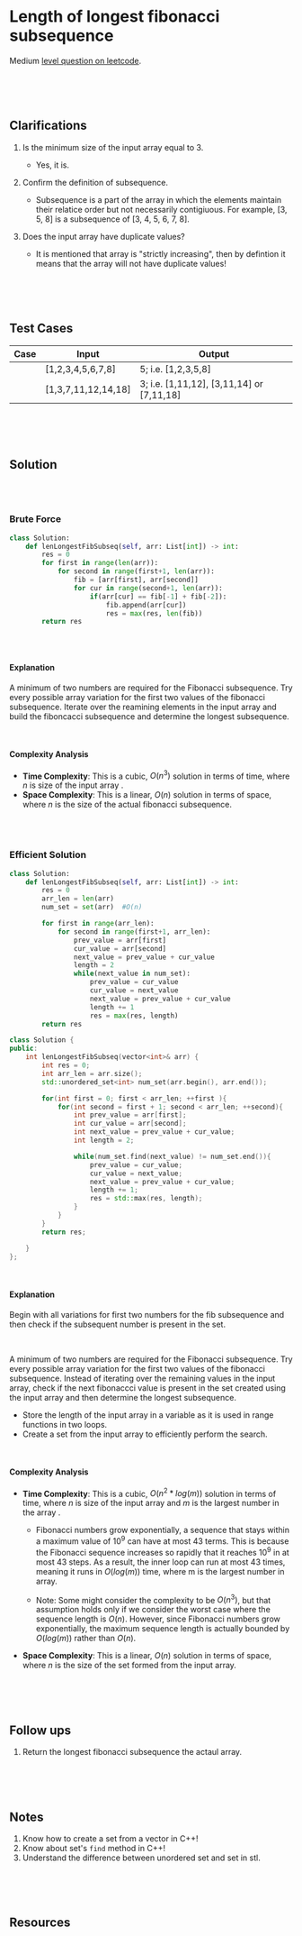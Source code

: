# Length of longest fibonacci subsequence

Medium [level question on leetcode](https://leetcode.com/problems/length-of-longest-fibonacci-subsequence/description/).

<br>
<br>
<br>

## Clarifications

1. Is the minimum size of the input array equal to 3.

   - Yes, it is.

2. Confirm the definition of subsequence.

   - Subsequence is a part of the array in which the elements maintain their relatice order but not necessarily contigiuous. For example, [3, 5, 8] is a subsequence of [3, 4, 5, 6, 7, 8].

3. Does the input array have duplicate values?

   - It is mentioned that array is "strictly increasing", then by defintion it means that the array will not have duplicate values!

<br>
<br>
<br>

## Test Cases

| Case | Input               | Output                                    |
| ---- | ------------------- | ----------------------------------------- |
|      | [1,2,3,4,5,6,7,8]   | 5; i.e. [1,2,3,5,8]                       |
|      | [1,3,7,11,12,14,18] | 3; i.e. [1,11,12], [3,11,14] or [7,11,18] |

<br>
<br>
<br>

## Solution

<br>
<br>

### Brute Force

```py
class Solution:
    def lenLongestFibSubseq(self, arr: List[int]) -> int:
        res = 0
        for first in range(len(arr)):
            for second in range(first+1, len(arr)):
                fib = [arr[first], arr[second]]
                for cur in range(second+1, len(arr)):
                    if(arr[cur] == fib[-1] + fib[-2]):
                        fib.append(arr[cur])
                        res = max(res, len(fib))
        return res
```

```cpp

```

<br>

#### Explanation

A minimum of two numbers are required for the Fibonacci subsequence. Try every possible array variation for the first two values of the fibonacci subsequence. Iterate over the reamining elements in the input array and build the fiboncacci subsequence and determine the longest subsequence.

<br>

#### Complexity Analysis

- **Time Complexity**: This is a cubic, $O(n^3)$ solution in terms of time, where $n$ is size of the input array .
- **Space Complexity**: This is a linear, $O(n)$ solution in terms of space, where $n$ is the size of the actual fibonacci subsequence.

<br>
<br>

### Efficient Solution

```py
class Solution:
    def lenLongestFibSubseq(self, arr: List[int]) -> int:
        res = 0
        arr_len = len(arr)
        num_set = set(arr)  #O(n)

        for first in range(arr_len):
            for second in range(first+1, arr_len):
                prev_value = arr[first]
                cur_value = arr[second]
                next_value = prev_value + cur_value
                length = 2
                while(next_value in num_set):
                    prev_value = cur_value
                    cur_value = next_value
                    next_value = prev_value + cur_value
                    length += 1
                    res = max(res, length)
        return res
```

```cpp
class Solution {
public:
    int lenLongestFibSubseq(vector<int>& arr) {
        int res = 0;
        int arr_len = arr.size();
        std::unordered_set<int> num_set(arr.begin(), arr.end());

        for(int first = 0; first < arr_len; ++first ){
            for(int second = first + 1; second < arr_len; ++second){
                int prev_value = arr[first];
                int cur_value = arr[second];
                int next_value = prev_value + cur_value;
                int length = 2;

                while(num_set.find(next_value) != num_set.end()){
                    prev_value = cur_value;
                    cur_value = next_value;
                    next_value = prev_value + cur_value;
                    length += 1;
                    res = std::max(res, length);
                }
            }
        }
        return res;

    }
};
```

<br>

#### Explanation

Begin with all variations for first two numbers for the fib subsequence and then check if the subsequent number is present in the set.

<br>

A minimum of two numbers are required for the Fibonacci subsequence. Try every possible array variation for the first two values of the fibonacci subsequence. Instead of iterating over the remaining values in the input array, check if the next fibonaccci value is present in the set created using the input array and then determine the longest subsequence.

- Store the length of the input array in a variable as it is used in range functions in two loops.
- Create a set from the input array to efficiently perform the search.

<br>

#### Complexity Analysis

- **Time Complexity**: This is a cubic, $O(n^2*log(m))$ solution in terms of time, where $n$ is size of the input array and $m$ is the largest number in the array .

  - Fibonacci numbers grow exponentially, a sequence that stays within a maximum value of $10^9$ can have at most 43 terms. This is because the Fibonacci sequence increases so rapidly that it reaches $10^9$ in at most 43 steps. As a result, the inner loop can run at most 43 times, meaning it runs in $O(log(m))$ time, where m is the largest number in array.

  - Note: Some might consider the complexity to be $O(n^3)$, but that assumption holds only if we consider the worst case where the sequence length is $O(n)$. However, since Fibonacci numbers grow exponentially, the maximum sequence length is actually bounded by $O(log(m))$ rather than $O(n)$.

- **Space Complexity**: This is a linear, $O(n)$ solution in terms of space, where $n$ is the size of the set formed from the input array.

<!-- TODO - Understand the DP solution that has O(n2) -->

<br>
<br>
<br>

## Follow ups

1. Return the longest fibonacci subsequence the actaul array. <!-- TODO -->

<br>
<br>
<br>

## Notes

1. Know how to create a set from a vector in C++!
1. Know about set's `find` method in C++!
1. Understand the difference between unordered set and set in stl.

<br>
<br>
<br>

## Resources

<br>
<br>
<br>
